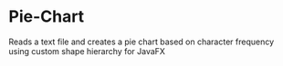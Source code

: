 # Pie-Chart
Reads a text file and creates a pie chart based on character frequency using custom shape hierarchy for JavaFX
